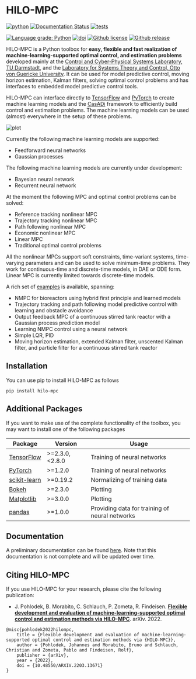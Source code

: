 HILO-MPC 
========

[![python](https://img.shields.io/badge/Python-3.7%20%7C%203.8%20%7C%203.9-informational)](https://www.python.org/downloads/)
[![Documentation Status](https://readthedocs.org/projects/ansicolortags/badge/?version=latest)](https://hilo-mpc.github.io/hilo-mpc/)
[![tests](https://github.com/hilo-mpc/hilo-mpc/workflows/Tests/badge.svg)](https://github.com/hilo-mpc/hilo-mpc/actions?query=workflow%3ATests)
<!--[![codecov](https://codecov.io/gh/hilo-mpc/hilo-mpc/branch/master/graph/badge.svg?token=7U83P1M0H4)](https://codecov.io/gh/hilo-mpc/hilo-mpc)-->
[![Language grade: Python](https://img.shields.io/lgtm/grade/python/g/hilo-mpc/hilo-mpc.svg?logo=lgtm&logoWidth=18)](https://lgtm.com/projects/g/hilo-mpc/hilo-mpc/context:python)
[![doi](https://img.shields.io/badge/DOI-10.48550%2FarXiv.2203.13671-informational)](https://doi.org/10.48550/arXiv.2203.13671)
[![Github license](https://img.shields.io/github/license/hilo-mpc/hilo-mpc.svg)](https://github.com/hilo-mpc/hilo-mpc/blob/master/LICENSE)
[![Github release](https://img.shields.io/github/release/hilo-mpc/hilo-mpc.svg)](https://GitHub.com/hilo-mpc/hilo-mpc/releases/)

HILO-MPC is a Python toolbox for **easy, flexible and fast realization of machine-learning-supported optimal control, and 
estimation problems** developed mainly at the [Control and Cyber-Physical Systems Laboratory, TU Darmstadt](https://www.ccps.tu-darmstadt.de), and the [Laboratory for Systems Theory and Control, Otto von Guericke University](http://ifatwww.et.uni-magdeburg.de/syst/). It can be used for model predictive control, moving horizon estimation, Kalman filters, solving optimal control problems and has interfaces to embedded model predictive control tools.

HILO-MPC can interface directly to [TensorFlow](https://www.tensorflow.org/) and [PyTorch](https://pytorch.org/)
to create machine learning models and the [CasADi](https://web.casadi.org/) framework to efficiently
build control and estimation problems. The machine learning models can be used (almost) everywhere in the setup
of these problems. 

![plot](docs/docsource/images/overview.svg)

Currently the following machine learning models are supported:

- Feedforward neural networks
- Gaussian processes
 
The following machine learning models are currently under development:
 
- Bayesian neural network
- Recurrent neural network

At the moment the following MPC and optimal control problems can be solved:

- Reference tracking nonlinear MPC
- Trajectory tracking nonlinear MPC
- Path following nonlinear MPC
- Economic nonlinear MPC
- Linear MPC
- Traditional optimal control problems

All the nonlinear MPCs support soft constraints, time-variant systems, time-varying parameters and can be used to solve 
minimum-time problems. They work for continuous-time and discrete-time models, in DAE or ODE form. Linear MPC is currently limited towards discrete-time models. 

A rich set of [examples](https://github.com/hilo-mpc/examples) is available, spanning:
- NMPC for bioreactors using hybrid first principle and learned models
- Trajectory tracking and path following model predictive control with learning and obstacle avoidance
- Output feedback MPC of a continuous stirred tank reactor with a Gaussian process prediction model
- Learning NMPC control using a neural network
- Simple LQR, PID 
- Moving horizon estimation, extended Kalman filter, unscented Kalman filter, and particle filter for a continuous stirred tank reactor

Installation
------------
You can use pip to install HILO-MPC as follows 

```shell
pip install hilo-mpc
```

Additional Packages
-------------------
If you want to make use of the complete functionality of the toolbox, you may want to install one of the following 
packages

| Package                                          | Version          | Usage                                          |
|--------------------------------------------------|------------------|------------------------------------------------|
| [TensorFlow](https://www.tensorflow.org)         | \>=2.3.0, <2.8.0 | Training of neural networks                    |
| [PyTorch](https://pytorch.org)                   | \>=1.2.0         | Training of neural networks                    |
| [scikit-learn](https://scikit-learn.org/stable/) | \>=0.19.2        | Normalizing of training data                   |
| [Bokeh](https://bokeh.org)                       | \>=2.3.0         | Plotting                                       |
| [Matplotlib](https://matplotlib.org)             | \>=3.0.0         | Plotting                                       |
| [pandas](https://pandas.pydata.org)              | \>=1.0.0         | Providing data for training of neural networks |

Documentation
-------------
A preliminary documentation can be found [here](https://hilo-mpc.github.io/hilo-mpc/). Note that this documentation is
not complete and will be updated over time.

Citing HILO-MPC
---------------
If you use HILO-MPC for your research, please cite the following publication:

* J. Pohlodek, B. Morabito, C. Schlauch, P. Zometa, R. Findeisen. **[Flexible development and evaluation of 
machine-learning-supported optimal control and estimation methods via HILO-MPC](https://arxiv.org/abs/2203.13671)**. 
arXiv. 2022.

```
@misc{pohlodek2022hilompc,
    title = {Flexible development and evaluation of machine-learning-supported optimal control and estimation methods via {HILO-MPC}},
    author = {Pohlodek, Johannes and Morabito, Bruno and Schlauch, Christian and Zometa, Pablo and Findeisen, Rolf},
    publisher = {arXiv},
    year = {2022},
    doi = {10.48550/ARXIV.2203.13671}
}
```
